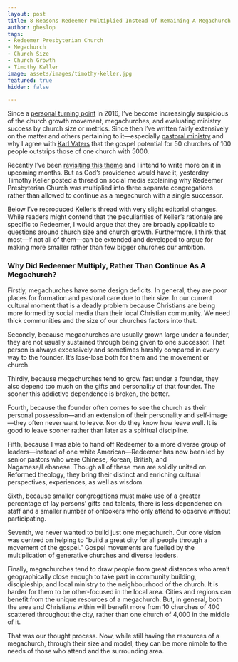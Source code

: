 ```yaml
---
layout: post
title: 8 Reasons Redeemer Multiplied Instead Of Remaining A Megachurch
author: gheslop
tags:
- Redeemer Presbyterian Church
- Megachurch
- Church Size
- Church Growth
- Timothy Keller
image: assets/images/timothy-keller.jpg
featured: true
hidden: false

---
```

Since a [personal turning point](https://rekindle.co.za/content/some-misgivings-about-andrew-heards-lifeboat-analogy/ "Misgivings About Church Growth Emphasis") in 2016, I’ve become increasingly suspicious of the church growth movement, megachurches, and evaluating ministry success by church size or metrics. Since then I’ve written fairly extensively on the matter and others pertaining to it—especially [pastoral ministry](https://africa.thegospelcoalition.org/article/pastor-why-do-you-want-a-big-church/ "Why Do You Want A Big Church?") and why I agree with [Karl Vaters](https://www.christianitytoday.com/karl-vaters/2017/july/50-churches-100-instead-of-1-church-of-5000.html "Karl Vaters On More Small Churches") that the gospel potential for 50 churches of 100 people outstrips those of one church with 5000.

Recently I’ve been [revisiting this theme](https://rekindle.co.za/content/2022-03-03-gifts-service "Overemphasising Service At Expense Of Gifts") and I intend to write more on it in upcoming months. But as God’s providence would have it, yesterday Timothy Keller posted a thread on social media explaining why Redeemer Presbyterian Church was multiplied into three separate congregations rather than allowed to continue as a megachurch with a single successor.

Below I’ve reproduced Keller’s thread with very slight editorial changes. While readers might contend that the peculiarities of Keller’s rationale are specific to Redeemer, I would argue that they are broadly applicable to questions around church size and church growth. Furthermore, I think that most—if not all of them—can be extended and developed to argue for making more smaller rather than few bigger churches our ambition.

### Why Did Redeemer Multiply, Rather Than Continue As A Megachurch?

Firstly, megachurches have some design deficits. In general, they are poor places for formation and pastoral care due to their size. In our current cultural moment that is a deadly problem because Christians are being more formed by social media than their local Christian community. We need thick communities and the size of our churches factors into that.

Secondly, because megachurches are usually grown large under a founder, they are not usually sustained through being given to one successor. That person is always excessively and sometimes harshly compared in every way to the founder. It’s lose-lose both for them and the movement or church.

Thirdly, because megachurches tend to grow fast under a founder, they also depend too much on the gifts and personality of that founder. The sooner this addictive dependence is broken, the better.

Fourth, because the founder often comes to see the church as their personal possession—and an extension of their personality and self-image—they often never want to leave. Nor do they know how leave well. It is good to leave sooner rather than later as a spiritual discipline.

Fifth, because I was able to hand off Redeemer to a more diverse group of leaders—instead of one white American—Redeemer has now been led by senior pastors who were Chinese, Korean, British, and Nagamese/Lebanese. Though all of these men are solidly united on Reformed theology, they bring their distinct and enriching cultural perspectives, experiences, as well as wisdom.

Sixth, because smaller congregations must make use of a greater percentage of lay persons’ gifts and talents, there is less dependence on staff and a smaller number of onlookers who only attend to observe without participating.

Seventh, we never wanted to build just one megachurch. Our core vision was centred on helping to “build a great city for all people through a movement of the gospel.” Gospel movements are fuelled by the multiplication of generative churches and diverse leaders.

Finally, megachurches tend to draw people from great distances who aren’t geographically close enough to take part in community building, discipleship, and local ministry to the neighbourhood of the church. It is harder for them to be other-focused in the local area. Cities and regions can benefit from the unique resources of a megachurch. But, in general, both the area and Christians within will benefit more from 10 churches of 400 scattered throughout the city, rather than one church of 4,000 in the middle of it.

That was our thought process. Now, while still having the resources of a megachurch, through their size and model, they can be more nimble to the needs of those who attend and the surrounding area.